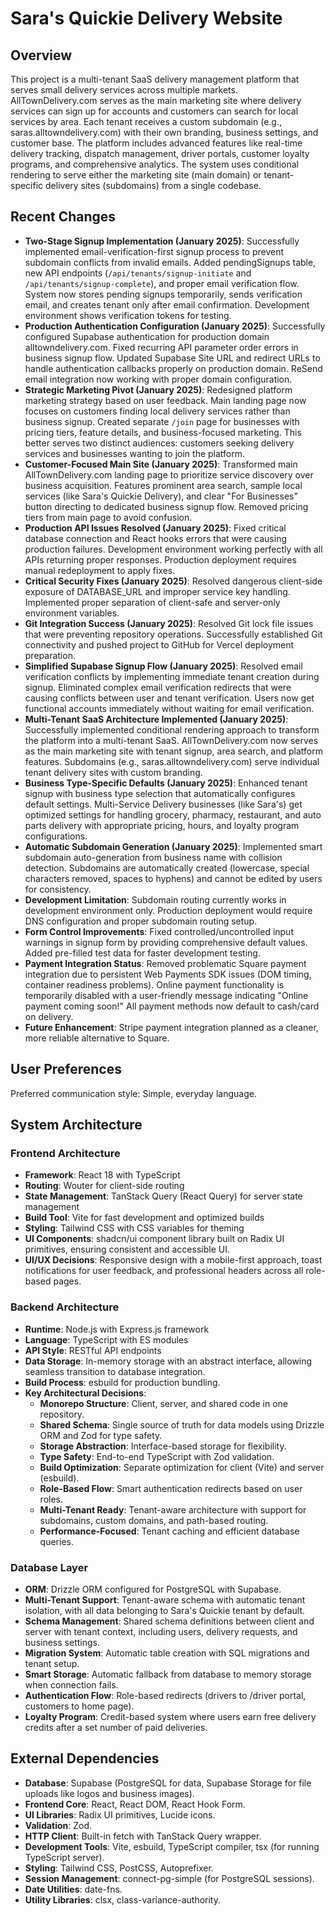 # Sara's Quickie Delivery Website

## Overview
This project is a multi-tenant SaaS delivery management platform that serves small delivery services across multiple markets. AllTownDelivery.com serves as the main marketing site where delivery services can sign up for accounts and customers can search for local services by area. Each tenant receives a custom subdomain (e.g., saras.alltowndelivery.com) with their own branding, business settings, and customer base. The platform includes advanced features like real-time delivery tracking, dispatch management, driver portals, customer loyalty programs, and comprehensive analytics. The system uses conditional rendering to serve either the marketing site (main domain) or tenant-specific delivery sites (subdomains) from a single codebase.

## Recent Changes
- **Two-Stage Signup Implementation (January 2025)**: Successfully implemented email-verification-first signup process to prevent subdomain conflicts from invalid emails. Added pendingSignups table, new API endpoints (`/api/tenants/signup-initiate` and `/api/tenants/signup-complete`), and proper email verification flow. System now stores pending signups temporarily, sends verification email, and creates tenant only after email confirmation. Development environment shows verification tokens for testing.
- **Production Authentication Configuration (January 2025)**: Successfully configured Supabase authentication for production domain alltowndelivery.com. Fixed recurring API parameter order errors in business signup flow. Updated Supabase Site URL and redirect URLs to handle authentication callbacks properly on production domain. ReSend email integration now working with proper domain configuration.
- **Strategic Marketing Pivot (January 2025)**: Redesigned platform marketing strategy based on user feedback. Main landing page now focuses on customers finding local delivery services rather than business signup. Created separate `/join` page for businesses with pricing tiers, feature details, and business-focused marketing. This better serves two distinct audiences: customers seeking delivery services and businesses wanting to join the platform.
- **Customer-Focused Main Site (January 2025)**: Transformed main AllTownDelivery.com landing page to prioritize service discovery over business acquisition. Features prominent area search, sample local services (like Sara's Quickie Delivery), and clear "For Businesses" button directing to dedicated business signup flow. Removed pricing tiers from main page to avoid confusion.
- **Production API Issues Resolved (January 2025)**: Fixed critical database connection and React hooks errors that were causing production failures. Development environment working perfectly with all APIs returning proper responses. Production deployment requires manual redeployment to apply fixes.
- **Critical Security Fixes (January 2025)**: Resolved dangerous client-side exposure of DATABASE_URL and improper service key handling. Implemented proper separation of client-safe and server-only environment variables.
- **Git Integration Success (January 2025)**: Resolved Git lock file issues that were preventing repository operations. Successfully established Git connectivity and pushed project to GitHub for Vercel deployment preparation.
- **Simplified Supabase Signup Flow (January 2025)**: Resolved email verification conflicts by implementing immediate tenant creation during signup. Eliminated complex email verification redirects that were causing conflicts between user and tenant verification. Users now get functional accounts immediately without waiting for email verification.
- **Multi-Tenant SaaS Architecture Implemented (January 2025)**: Successfully implemented conditional rendering approach to transform the platform into a multi-tenant SaaS. AllTownDelivery.com now serves as the main marketing site with tenant signup, area search, and platform features. Subdomains (e.g., saras.alltowndelivery.com) serve individual tenant delivery sites with custom branding.
- **Business Type-Specific Defaults (January 2025)**: Enhanced tenant signup with business type selection that automatically configures default settings. Multi-Service Delivery businesses (like Sara's) get optimized settings for handling grocery, pharmacy, restaurant, and auto parts delivery with appropriate pricing, hours, and loyalty program configurations.
- **Automatic Subdomain Generation (January 2025)**: Implemented smart subdomain auto-generation from business name with collision detection. Subdomains are automatically created (lowercase, special characters removed, spaces to hyphens) and cannot be edited by users for consistency.
- **Development Limitation**: Subdomain routing currently works in development environment only. Production deployment would require DNS configuration and proper subdomain routing setup.
- **Form Control Improvements**: Fixed controlled/uncontrolled input warnings in signup form by providing comprehensive default values. Added pre-filled test data for faster development testing.
- **Payment Integration Status**: Removed problematic Square payment integration due to persistent Web Payments SDK issues (DOM timing, container readiness problems). Online payment functionality is temporarily disabled with a user-friendly message indicating "Online payment coming soon!" All payment methods now default to cash/card on delivery.
- **Future Enhancement**: Stripe payment integration planned as a cleaner, more reliable alternative to Square.

## User Preferences
Preferred communication style: Simple, everyday language.

## System Architecture

### Frontend Architecture
- **Framework**: React 18 with TypeScript
- **Routing**: Wouter for client-side routing
- **State Management**: TanStack Query (React Query) for server state management
- **Build Tool**: Vite for fast development and optimized builds
- **Styling**: Tailwind CSS with CSS variables for theming
- **UI Components**: shadcn/ui component library built on Radix UI primitives, ensuring consistent and accessible UI.
- **UI/UX Decisions**: Responsive design with a mobile-first approach, toast notifications for user feedback, and professional headers across all role-based pages.

### Backend Architecture
- **Runtime**: Node.js with Express.js framework
- **Language**: TypeScript with ES modules
- **API Style**: RESTful API endpoints
- **Data Storage**: In-memory storage with an abstract interface, allowing seamless transition to database integration.
- **Build Process**: esbuild for production bundling.
- **Key Architectural Decisions**:
    - **Monorepo Structure**: Client, server, and shared code in one repository.
    - **Shared Schema**: Single source of truth for data models using Drizzle ORM and Zod for type safety.
    - **Storage Abstraction**: Interface-based storage for flexibility.
    - **Type Safety**: End-to-end TypeScript with Zod validation.
    - **Build Optimization**: Separate optimization for client (Vite) and server (esbuild).
    - **Role-Based Flow**: Smart authentication redirects based on user roles.
    - **Multi-Tenant Ready**: Tenant-aware architecture with support for subdomains, custom domains, and path-based routing.
    - **Performance-Focused**: Tenant caching and efficient database queries.

### Database Layer
- **ORM**: Drizzle ORM configured for PostgreSQL with Supabase.
- **Multi-Tenant Support**: Tenant-aware schema with automatic tenant isolation, with all data belonging to Sara's Quickie tenant by default.
- **Schema Management**: Shared schema definitions between client and server with tenant context, including users, delivery requests, and business settings.
- **Migration System**: Automatic table creation with SQL migrations and tenant setup.
- **Smart Storage**: Automatic fallback from database to memory storage when connection fails.
- **Authentication Flow**: Role-based redirects (drivers to /driver portal, customers to home page).
- **Loyalty Program**: Credit-based system where users earn free delivery credits after a set number of paid deliveries.

## External Dependencies

- **Database**: Supabase (PostgreSQL for data, Supabase Storage for file uploads like logos and business images).
- **Frontend Core**: React, React DOM, React Hook Form.
- **UI Libraries**: Radix UI primitives, Lucide icons.
- **Validation**: Zod.
- **HTTP Client**: Built-in fetch with TanStack Query wrapper.
- **Development Tools**: Vite, esbuild, TypeScript compiler, tsx (for running TypeScript server).
- **Styling**: Tailwind CSS, PostCSS, Autoprefixer.
- **Session Management**: connect-pg-simple (for PostgreSQL sessions).
- **Date Utilities**: date-fns.
- **Utility Libraries**: clsx, class-variance-authority.